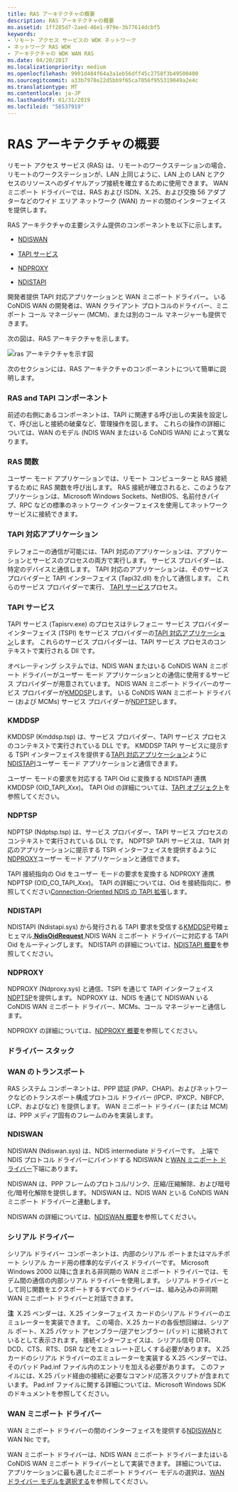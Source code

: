 ```yaml
---
title: RAS アーキテクチャの概要
description: RAS アーキテクチャの概要
ms.assetid: 1ff285d7-2aed-46e1-979e-3b77614dcbf5
keywords:
- リモート アクセス サービスの WDK ネットワーク
- ネットワーク RAS WDK
- アーキテクチャの WDK WAN RAS
ms.date: 04/20/2017
ms.localizationpriority: medium
ms.openlocfilehash: 9901d484f64a3a1eb56dff45c2758f3b49500400
ms.sourcegitcommit: a33b7978e22d5bb9f65ca7056f955319049a2e4c
ms.translationtype: MT
ms.contentlocale: ja-JP
ms.lasthandoff: 01/31/2019
ms.locfileid: "56537919"
---
```

# <a name="ras-architecture-overview"></a>RAS アーキテクチャの概要





リモート アクセス サービス (RAS) は、リモートのワークステーションの場合、リモートのワークステーションが、LAN 上同じように、LAN 上の LAN とアクセスのリソースへのダイヤルアップ接続を確立するために使用できます。 WAN ミニポート ドライバーでは、RAS および ISDN、X.25、および交換 56 アダプターなどのワイド エリア ネットワーク (WAN) カードの間のインターフェイスを提供します。

RAS アーキテクチャの主要システム提供のコンポーネントを以下に示します。

-   [NDISWAN](#ddk-ndiswan-ng)

-   [TAPI サービス](#ddk-tapi-service-ng)

-   [NDPROXY](#ddk-ndproxy-ng)

-   [NDISTAPI](#ddk-ndistapi-ng)

開発者提供 TAPI 対応アプリケーションと WAN ミニポート ドライバー。 いる CoNDIS WAN の開発者は、WAN クライアント プロトコルのドライバー、ミニポート コール マネージャー (MCM)、または別のコール マネージャーも提供できます。

次の図は、RAS アーキテクチャを示します。

![ras アーキテクチャを示す図](images/condsras.png)

次のセクションには、RAS アーキテクチャのコンポーネントについて簡単に説明します。

### <a name="ras-and-tapi-components"></a>RAS and TAPI コンポーネント

前述の右側にあるコンポーネントは、TAPI に関連する呼び出しの実装を設定して、呼び出しと接続の破棄など、管理操作を図します。 これらの操作の詳細については、WAN のモデル (NDIS WAN またはいる CoNDIS WAN) によって異なります。

### <a href="" id="ddk-ras-functions-ng"></a>RAS 関数

ユーザー モード アプリケーションでは、リモート コンピューターと RAS 接続するために RAS 関数を呼び出します。 RAS 接続が確立されると、このようなアプリケーションは、Microsoft Windows Sockets、NetBIOS、名前付きパイプ、RPC などの標準のネットワーク インターフェイスを使用してネットワーク サービスに接続できます。

### <a href="" id="ddk-tapi-aware-applications-ng"></a>TAPI 対応アプリケーション

テレフォニーの通信が可能には、TAPI 対応のアプリケーションは、アプリケーションとサービスのプロセスの両方で実行します。 サービス プロバイダーは、特定のデバイスと通信します。 TAPI 対応のアプリケーションは、そのサービス プロバイダーと TAPI インターフェイス (Tapi32.dll) を介して通信します。 これらのサービス プロバイダーで実行、 [TAPI サービス](#ddk-tapi-service-ng)プロセス。

### <a href="" id="ddk-tapi-service-ng"></a>TAPI サービス

TAPI サービス (Tapisrv.exe) のプロセスはテレフォニー サービス プロバイダー インターフェイス (TSPI) をサービス プロバイダーの[TAPI 対応アプリケーション](#ddk-tapi-aware-applications-ng)します。 これらのサービス プロバイダーは、TAPI サービス プロセスのコンテキストで実行される Dll です。

オペレーティング システムでは、NDIS WAN またはいる CoNDIS WAN ミニポート ドライバーがユーザー モード アプリケーションとの通信に使用するサービス プロバイダーが用意されています。 NDIS WAN ミニポート ドライバーのサービス プロバイダーが[KMDDSP](#ddk-kmddsp-ng)します。 いる CoNDIS WAN ミニポート ドライバー (および MCMs) サービス プロバイダーが[NDPTSP](#ddk-ndptsp-ng)します。

### <a href="" id="ddk-kmddsp-ng"></a>KMDDSP

KMDDSP (Kmddsp.tsp) は、サービス プロバイダー、TAPI サービス プロセスのコンテキストで実行されている DLL です。 KMDDSP TAPI サービスに提示する TSPI インターフェイスを提供する[TAPI 対応アプリケーション](#ddk-tapi-aware-applications-ng)ように[NDISTAPI](#ddk-ndistapi-ng)ユーザー モード アプリケーションと通信できます。

ユーザー モードの要求を対応する TAPI Oid に変換する NDISTAPI 連携 KMDDSP (OID\_TAPI\_*Xxx*)。 TAPI Oid の詳細については、[TAPI オブジェクト](https://msdn.microsoft.com/library/windows/hardware/ff564235)を参照してください。

### <a href="" id="ddk-ndptsp-ng"></a>NDPTSP

NDPTSP (Ndptsp.tsp) は、サービス プロバイダー、TAPI サービス プロセスのコンテキストで実行されている DLL です。 NDPTSP TAPI サービスは、TAPI 対応のアプリケーションに提示する TSPI インターフェイスを提供するように[NDPROXY](#ddk-ndproxy-ng)ユーザー モード アプリケーションと通信できます。

TAPI 接続指向の Oid をユーザー モードの要求を変換する NDPROXY 連携 NDPTSP (OID\_CO\_TAPI\_*Xxx*)。 TAPI の詳細については、Oid を接続指向に、参照してください[Connection-Oriented NDIS の TAPI 拡張](https://msdn.microsoft.com/library/windows/hardware/ff570924)します。

### <a href="" id="ddk-ndistapi-ng"></a>NDISTAPI

NDISTAPI (Ndistapi.sys) から発行される TAPI 要求を受信する[KMDDSP](#ddk-kmddsp-ng)号餧ェヒェマル[ **NdisOidRequest** ](https://msdn.microsoft.com/library/windows/hardware/ff563710) NDIS WAN ミニポート ドライバーに対応する TAPI Oid をルーティングします。 NDISTAPI の詳細については、[NDISTAPI 概要](ndistapi-overview.md)を参照してください。

### <a href="" id="ddk-ndproxy-ng"></a>NDPROXY

NDPROXY (Ndproxy.sys) と通信、TSPI を通じて TAPI インターフェイス[NDPTSP](#ddk-ndptsp-ng)を提供します。 NDPROXY は、NDIS を通じて NDISWAN いる CoNDIS WAN ミニポート ドライバー、MCMs、コール マネージャーと通信します。

NDPROXY の詳細については、[NDPROXY 概要](ndproxy-overview.md)を参照してください。

### <a name="driver-stack"></a>ドライバー スタック

### <a href="" id="ddk-wan-transports-ng"></a>WAN のトランスポート

RAS システム コンポーネントは、PPP 認証 (PAP、CHAP)、およびネットワークなどのトランスポート構成プロトコル ドライバー (IPCP、IPXCP、NBFCP、LCP、およびなど) を提供します。 WAN ミニポート ドライバー (または MCM) は、PPP メディア固有のフレームのみを実装します。

### <a href="" id="ddk-ndiswan-ng"></a>NDISWAN

NDISWAN (Ndiswan.sys) は、NDIS intermediate ドライバーです。 上端で NDIS プロトコル ドライバーにバインドする NDISWAN と[WAN ミニポート ドライバー](wan-miniport-drivers.md)下端にあります。

NDISWAN は、PPP フレームのプロトコル/リンク、圧縮/圧縮解除、および暗号化/暗号化解除を提供します。 NDISWAN は、NDIS WAN といる CoNDIS WAN ミニポート ドライバーと連動します。

NDISWAN の詳細については、[NDISWAN 概要](ndiswan-overview.md)を参照してください。

### <a href="" id="ddk-serial-driver-ng"></a>シリアル ドライバー

シリアル ドライバー コンポーネントは、内部のシリアル ポートまたはマルチポート シリアル カード用の標準的なデバイス ドライバーです。 Microsoft Windows 2000 以降に含まれる非同期の WAN ミニポート ドライバーでは、モデム間の通信の内部シリアル ドライバーを使用します。 シリアル ドライバーとして同じ関数をエクスポートするすべてのドライバーは、組み込みの非同期 WAN ミニポート ドライバーと対話できます。

**注**  X.25 ベンダーは、X.25 インターフェイス カードのシリアル ドライバーのエミュレーターを実装できます。 この場合、X.25 カードの各仮想回線は、シリアル ポート、X.25 パケット アセンブラー/逆アセンブラー (パッド) に接続されているとして表示されます。 接続インターフェイスは、シリアル信号 DTR、DCD、CTS、RTS、DSR などをエミュレート正しくする必要があります。
X.25 カードのシリアル ドライバーのエミュレーターを実装する X.25 ベンダーでは、そのパッド Pad.inf ファイル内のエントリを加える必要があります。 このファイルには、X.25 パッド経由の接続に必要なコマンド/応答スクリプトが含まれています。 Pad.inf ファイルに関する詳細については、Microsoft Windows SDK のドキュメントを参照してください。

 

### <a name="wan-miniport-driver"></a>WAN ミニポート ドライバー

WAN ミニポート ドライバーの間のインターフェイスを提供する[NDISWAN](#ddk-ndiswan-ng)と WAN Nic です。

WAN ミニポート ドライバーは、NDIS WAN ミニポート ドライバーまたはいる CoNDIS WAN ミニポート ドライバーとして実装できます。 詳細については、アプリケーションに最も適したミニポート ドライバー モデルの選択は、[WAN ドライバー モデルを選択する](choosing-a-wan-driver-model.md)を参照してください。

 

 





